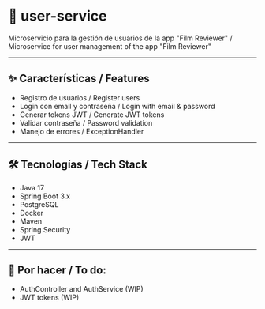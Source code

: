 # 👤 user-service

Microservicio para la gestión de usuarios de la app "Film Reviewer" /
Microservice for user management of the app "Film Reviewer" 

---

## ✨ Características / Features

- Registro de usuarios / Register users
- Login con email y contraseña / Login with email & password
- Generar tokens JWT / Generate JWT tokens
- Validar contraseña / Password validation
- Manejo de errores / ExceptionHandler

---

## 🛠️ Tecnologías / Tech Stack

- Java 17
- Spring Boot 3.x
- PostgreSQL
- Docker
- Maven
- Spring Security
- JWT

---

## 🔄 Por hacer / To do:

- AuthController and AuthService (WIP)
- JWT tokens (WIP)